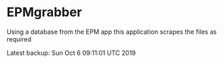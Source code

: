 # EPMgrabber
Using a database from the EPM app this application scrapes the files as required


Latest backup: Sun Oct 6 09:11:01 UTC 2019

